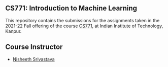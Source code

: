 ## CS771: Introduction to Machine Learning
This repository contains the submissions for the assignments taken in the 2021-22 Fall offering of the course [CS771](https://www.cse.iitk.ac.in/pages/CS771.html), at Indian Institute of Technology, Kanpur.


## Course Instructor
 - [Nisheeth Srivastava](https://www.cse.iitk.ac.in/users/nsrivast/)